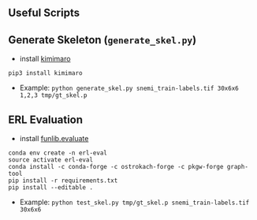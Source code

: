 Useful Scripts
---

## Generate Skeleton (`generate_skel.py`)
- install [kimimaro](https://github.com/seung-lab/kimimaro)
```
pip3 install kimimaro 
```

- Example: `python generate_skel.py snemi_train-labels.tif 30x6x6 1,2,3 tmp/gt_skel.p`

## ERL Evaluation
- install [funlib.evaluate](https://github.com/funkelab/funlib.evaluate)
```
conda env create -n erl-eval
source activate erl-eval
conda install -c conda-forge -c ostrokach-forge -c pkgw-forge graph-tool
pip install -r requirements.txt
pip install --editable .
```
- Example: `python test_skel.py tmp/gt_skel.p snemi_train-labels.tif 30x6x6`
